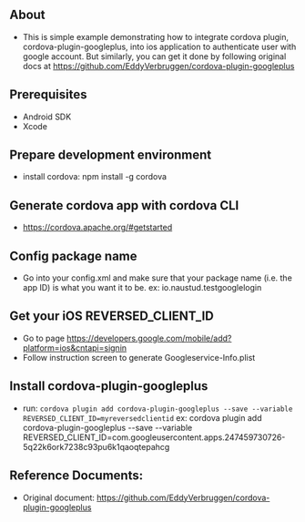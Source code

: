 ## About
- This is simple example demonstrating how to integrate cordova plugin, cordova-plugin-googleplus, into ios application to authenticate user with google account. But similarly, you can get it done by following original docs at https://github.com/EddyVerbruggen/cordova-plugin-googleplus

## Prerequisites
- Android SDK
- Xcode

## Prepare development environment
- install cordova: npm install -g cordova

## Generate cordova app with cordova CLI
- https://cordova.apache.org/#getstarted

## Config package name
- Go into your config.xml and make sure that your package name (i.e. the app ID) is what you want it to be. ex: io.naustud.testgooglelogin

## Get your iOS REVERSED_CLIENT_ID
- Go to page https://developers.google.com/mobile/add?platform=ios&cntapi=signin
- Follow instruction screen to generate Googleservice-Info.plist

## Install cordova-plugin-googleplus
- run: `cordova plugin add cordova-plugin-googleplus --save --variable REVERSED_CLIENT_ID=myreversedclientid`
ex: cordova plugin add cordova-plugin-googleplus --save --variable REVERSED_CLIENT_ID=com.googleusercontent.apps.247459730726-5q22k6ork7238c93pu6k1qaoqtepahcg

## Reference Documents:
- Original document: https://github.com/EddyVerbruggen/cordova-plugin-googleplus

